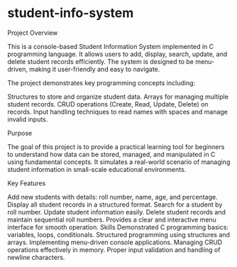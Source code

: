 # student-info-system


Project Overview

This is a console-based Student Information System implemented in C programming language. It allows users to add, display, search, update, and delete student records efficiently. The system is designed to be menu-driven, making it user-friendly and easy to navigate.

The project demonstrates key programming concepts including:

Structures to store and organize student data.
Arrays for managing multiple student records.
CRUD operations (Create, Read, Update, Delete) on records.
Input handling techniques to read names with spaces and manage invalid inputs.

Purpose

The goal of this project is to provide a practical learning tool for beginners to understand how data can be stored, managed, and manipulated in C using fundamental concepts. It simulates a real-world scenario of managing student information in small-scale educational environments.

Key Features

Add new students with details: roll number, name, age, and percentage.
Display all student records in a structured format.
Search for a student by roll number.
Update student information easily.
Delete student records and maintain sequential roll numbers.
Provides a clear and interactive menu interface for smooth operation.
Skills Demonstrated
C programming basics: variables, loops, conditionals.
Structured programming using structures and arrays.
Implementing menu-driven console applications.
Managing CRUD operations effectively in memory.
Proper input validation and handling of newline characters.

